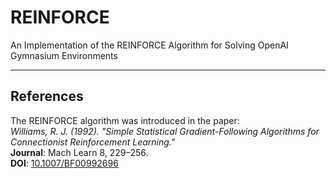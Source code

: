 # REINFORCE  
An Implementation of the REINFORCE Algorithm for Solving OpenAI Gymnasium Environments  

---

## References  

The REINFORCE algorithm was introduced in the paper:  
*Williams, R. J. (1992). "Simple Statistical Gradient-Following Algorithms for Connectionist Reinforcement Learning."*  
**Journal**: Mach Learn 8, 229–256.  
**DOI**: [10.1007/BF00992696](https://doi.org/10.1007/BF00992696)  
